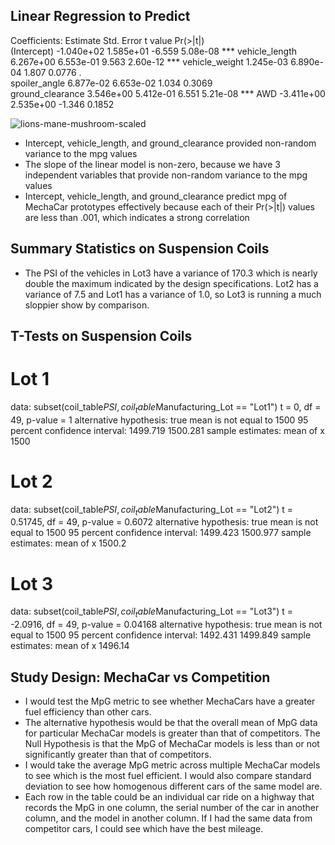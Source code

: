 ## Linear Regression to Predict
Coefficients:
                   Estimate Std. Error t value Pr(>|t|)    
(Intercept)      -1.040e+02  1.585e+01  -6.559 5.08e-08 ***
vehicle_length    6.267e+00  6.553e-01   9.563 2.60e-12 ***
vehicle_weight    1.245e-03  6.890e-04   1.807   0.0776 .  
spoiler_angle     6.877e-02  6.653e-02   1.034   0.3069    
ground_clearance  3.546e+00  5.412e-01   6.551 5.21e-08 ***
AWD              -3.411e+00  2.535e+00  -1.346   0.1852    

![lions-mane-mushroom-scaled](https://user-images.githubusercontent.com/38327290/152659937-4490454e-8a33-49fa-962d-08a6abed7f5f.jpg)


* Intercept, vehicle_length, and ground_clearance provided non-random variance to the mpg values
* The slope of the linear model is non-zero, because we have 3 independent variables that provide non-random variance to the mpg values
* Intercept, vehicle_length, and ground_clearance predict mpg of MechaCar prototypes effectively because each of their Pr(>|t|) values are less than .001, which indicates a strong correlation 

## Summary Statistics on Suspension Coils
* The PSI of the vehicles in Lot3 have a variance of 170.3 which is nearly double the maximum indicated by the design specifications.  Lot2 has a variance of 7.5 and Lot1 has a variance of 1.0, so Lot3 is running a much sloppier show by comparison.

## T-Tests on Suspension Coils
# Lot 1
data:  subset(coil_table$PSI, coil_table$Manufacturing_Lot == "Lot1")
t = 0, df = 49, p-value = 1
alternative hypothesis: true mean is not equal to 1500
95 percent confidence interval:
 1499.719 1500.281
sample estimates:
mean of x 
     1500 
# Lot 2
data:  subset(coil_table$PSI, coil_table$Manufacturing_Lot == "Lot2")
t = 0.51745, df = 49, p-value = 0.6072
alternative hypothesis: true mean is not equal to 1500
95 percent confidence interval:
 1499.423 1500.977
sample estimates:
mean of x 
   1500.2 
# Lot 3
data:  subset(coil_table$PSI, coil_table$Manufacturing_Lot == "Lot3")
t = -2.0916, df = 49, p-value = 0.04168
alternative hypothesis: true mean is not equal to 1500
95 percent confidence interval:
 1492.431 1499.849
sample estimates:
mean of x 
  1496.14 

## Study Design: MechaCar vs Competition
* I would test the MpG metric to see whether MechaCars have a greater fuel efficiency than other cars. 
* The alternative hypothesis would be that the overall mean of MpG data for particular MechaCar models is greater than that of competitors.  The Null Hypothesis is that the MpG of MechaCar models is less than or not significantly greater than that of competitors. 
* I would take the average MpG metric across multiple MechaCar models to see which is the most fuel efficient.  I would also compare standard deviation to see how homogenous different cars of the same model are.
* Each row in the table could be an individual car ride on a highway that records the MpG in one column, the serial number of the car in another column, and the model in another column.  If I had the same data from competitor cars, I could see which have the best mileage.


